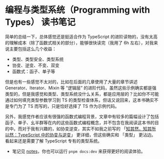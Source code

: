 # 编程与类型系统（Programming with Types） 读书笔记

简单的总结一下，总体感觉还是挺适合作为 TypeScript 的进阶读物的，没有太高的理解成本（除了函数式相关的部分），能够很快读完（我用了 6h 左右），对我来说主要包括这么几个收益：

- 类型、类型安全、类型系统
- 协变、逆变、不变、双变
- 函数式：函子、单子等

但是也有一些感觉不太对的，比如在后面的几章使用了大量的章节讲述 Generator、Iterator、Mixin 等 “逻辑层” 的进阶代码，虽然这些示例确实都是强类型的，但是我感觉和类型、类型系统没什么关系，都是应用层的？比如你不可能通过如何填充类型参数学习到 TS 的类型检查体系，但话又说回来，这本书确实不是专门为了 TS 而写的，只是恰好选择了 TS 作为示例代码。

另外，我感觉作者应该有很强的函数式编程背景，文章中有较多的篇幅设计了包括函子、单子、幺半群等在内的这些函数式编程概念，并不包含在我阅读这本书的目的中。而对于我有兴趣的，如协变逆变，其实不如我之前写的 「[知其然，知其所以然：TypeScript 中的协变与逆变](https://juejin.cn/post/7050099282317148174)」 更详细，但这些确实和 「类型」 更沾边。看起来还是需要了解 TypeScript 专有的类型系统。

- 笔记见 [notes](docs/index.md)，你也可以运行 `pnpm docs:dev` 来获得更好的阅读体验。
